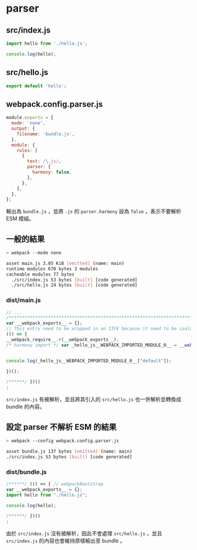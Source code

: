 # parser

## src/index.js

```js
import hello from './hello.js';

console.log(hello);
```

## src/hello.js

```js
export default 'hello';
```

## webpack.config.parser.js

```js
module.exports = {
  mode: 'none',
  output: {
    filename: 'bundle.js',
  },
  module: {
    rules: [
      {
        test: /\.js/,
        parser: {
          harmony: false,
        },
      },
    ],
  },
};
```

輸出為 `bundle.js` ，並將 `.js` 的 `parser.harmony` 設為 `false` ，表示不要解析 ESM 模組。

## 一般的結果

```bash
> webpack --mode none

asset main.js 3.05 KiB [emitted] (name: main)
runtime modules 670 bytes 3 modules
cacheable modules 77 bytes
  ./src/index.js 53 bytes [built] [code generated]
  ./src/hello.js 24 bytes [built] [code generated]
```

### dist/main.js

<!-- prettier-ignore -->
```js
// ...
/************************************************************************/
var __webpack_exports__ = {};
// This entry need to be wrapped in an IIFE because it need to be isolated against other modules in the chunk.
(() => {
__webpack_require__.r(__webpack_exports__);
/* harmony import */ var _hello_js__WEBPACK_IMPORTED_MODULE_0__ = __webpack_require__(1);


console.log(_hello_js__WEBPACK_IMPORTED_MODULE_0__["default"]);

})();

/******/ })()
;
```

`src/index.js` 有被解析，並且將其引入的 `src/hello.js` 也一併解析並轉換成 bundle 的內容。

## 設定 parser 不解析 ESM 的結果

```bash
> webpack --config webpack.config.parser.js

asset bundle.js 137 bytes [emitted] (name: main)
./src/index.js 53 bytes [built] [code generated]
```

### dist/bundle.js

<!-- prettier-ignore -->
```js
/******/ (() => { // webpackBootstrap
var __webpack_exports__ = {};
import hello from "./hello.js";

console.log(hello);

/******/ })()
;
```

由於 `src/index.js` 沒有被解析，因此不會處理 `src/hello.js` ，並且 `src/index.js` 的內容也會維持原樣輸出至 bundle 。

